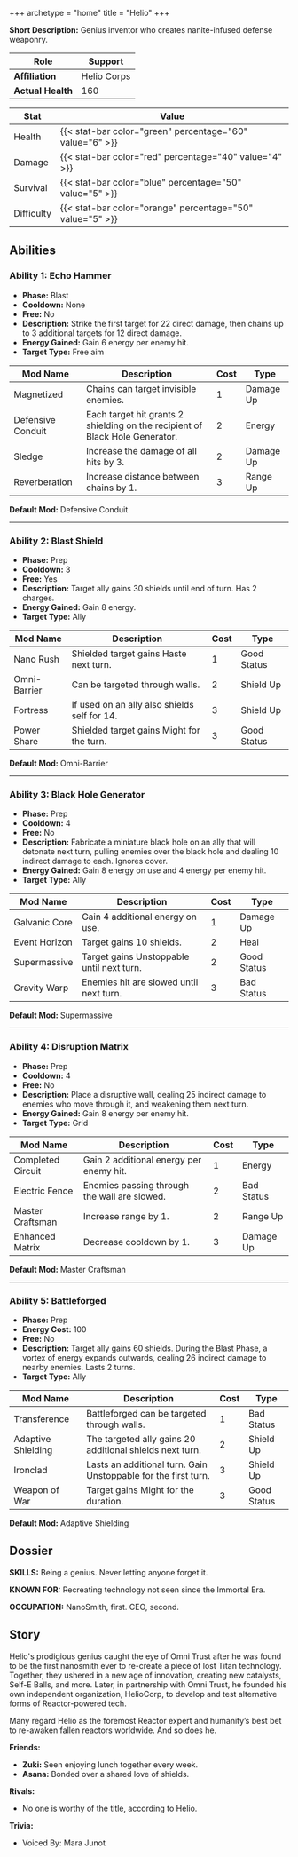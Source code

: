 +++
archetype = "home"
title = "Helio"
+++

**Short Description:** Genius inventor who creates nanite-infused defense weaponry.

| **Role**          | Support     |
| ----------------- | ----------- |
| **Affiliation**   | Helio Corps |
| **Actual Health** | 160         |

| **Stat**   | **Value**                                                 |
| ---------- | --------------------------------------------------------- |
| Health     | {{< stat-bar color="green" percentage="60" value="6" >}}  |
| Damage     | {{< stat-bar color="red" percentage="40" value="4" >}}    |
| Survival   | {{< stat-bar color="blue" percentage="50" value="5" >}}   |
| Difficulty | {{< stat-bar color="orange" percentage="50" value="5" >}} |

## Abilities

### Ability 1: Echo Hammer

- **Phase:** Blast
- **Cooldown:** None
- **Free:** No
- **Description:** Strike the first target for 22 direct damage, then chains up to 3 additional targets for 12 direct damage.
- **Energy Gained:** Gain 6 energy per enemy hit.
- **Target Type:** Free aim

| **Mod Name**      | **Description**                                                              | **Cost** | **Type**  |
| ----------------- | ---------------------------------------------------------------------------- | -------- | --------- |
| Magnetized        | Chains can target invisible enemies.                                         | 1        | Damage Up |
| Defensive Conduit | Each target hit grants 2 shielding on the recipient of Black Hole Generator. | 2        | Energy    |
| Sledge            | Increase the damage of all hits by 3.                                        | 2        | Damage Up |
| Reverberation     | Increase distance between chains by 1.                                       | 3        | Range Up  |

**Default Mod:** Defensive Conduit

---

### Ability 2: Blast Shield

- **Phase:** Prep
- **Cooldown:** 3
- **Free:** Yes
- **Description:** Target ally gains 30 shields until end of turn. Has 2 charges.
- **Energy Gained:** Gain 8 energy.
- **Target Type:** Ally

| **Mod Name** | **Description**                              | **Cost** | **Type**    |
| ------------ | -------------------------------------------- | -------- | ----------- |
| Nano Rush    | Shielded target gains Haste next turn.       | 1        | Good Status |
| Omni-Barrier | Can be targeted through walls.               | 2        | Shield Up   |
| Fortress     | If used on an ally also shields self for 14. | 3        | Shield Up   |
| Power Share  | Shielded target gains Might for the turn.    | 3        | Good Status |

**Default Mod:** Omni-Barrier

---

### Ability 3: Black Hole Generator

- **Phase:** Prep
- **Cooldown:** 4
- **Free:** No
- **Description:** Fabricate a miniature black hole on an ally that will detonate next turn, pulling enemies over the black hole and dealing 10 indirect damage to each. Ignores cover.
- **Energy Gained:** Gain 8 energy on use and 4 energy per enemy hit.
- **Target Type:** Ally

| **Mod Name**  | **Description**                           | **Cost** | **Type**    |
| ------------- | ----------------------------------------- | -------- | ----------- |
| Galvanic Core | Gain 4 additional energy on use.          | 1        | Damage Up   |
| Event Horizon | Target gains 10 shields.                  | 2        | Heal        |
| Supermassive  | Target gains Unstoppable until next turn. | 2        | Good Status |
| Gravity Warp  | Enemies hit are slowed until next turn.   | 3        | Bad Status  |

**Default Mod:** Supermassive

---

### Ability 4: Disruption Matrix

- **Phase:** Prep
- **Cooldown:** 4
- **Free:** No
- **Description:** Place a disruptive wall, dealing 25 indirect damage to enemies who move through it, and weakening them next turn.
- **Energy Gained:** Gain 8 energy per enemy hit.
- **Target Type:** Grid

| **Mod Name**      | **Description**                              | **Cost** | **Type**   |
| ----------------- | -------------------------------------------- | -------- | ---------- |
| Completed Circuit | Gain 2 additional energy per enemy hit.      | 1        | Energy     |
| Electric Fence    | Enemies passing through the wall are slowed. | 2        | Bad Status |
| Master Craftsman  | Increase range by 1.                         | 2        | Range Up   |
| Enhanced Matrix   | Decrease cooldown by 1.                      | 3        | Damage Up  |

**Default Mod:** Master Craftsman

---

### Ability 5: Battleforged

- **Phase:** Prep
- **Energy Cost:** 100
- **Free:** No
- **Description:** Target ally gains 60 shields. During the Blast Phase, a vortex of energy expands outwards, dealing 26 indirect damage to nearby enemies. Lasts 2 turns.
- **Target Type:** Ally

| **Mod Name**       | **Description**                                                | **Cost** | **Type**    |
| ------------------ | -------------------------------------------------------------- | -------- | ----------- |
| Transference       | Battleforged can be targeted through walls.                    | 1        | Bad Status  |
| Adaptive Shielding | The targeted ally gains 20 additional shields next turn.       | 2        | Shield Up   |
| Ironclad           | Lasts an additional turn. Gain Unstoppable for the first turn. | 3        | Shield Up   |
| Weapon of War      | Target gains Might for the duration.                           | 3        | Good Status |

**Default Mod:** Adaptive Shielding

## Dossier

**SKILLS:** Being a genius. Never letting anyone forget it.

**KNOWN FOR:** Recreating technology not seen since the Immortal Era.

**OCCUPATION:** NanoSmith, first. CEO, second.

## Story

Helio's prodigious genius caught the eye of Omni Trust after he was found to be the first nanosmith ever to re-create a piece of lost Titan technology. Together, they ushered in a new age of innovation, creating new catalysts, Self-E Balls, and more. Later, in partnership with Omni Trust, he founded his own independent organization, HelioCorp, to develop and test alternative forms of Reactor-powered tech.

Many regard Helio as the foremost Reactor expert and humanity’s best bet to re-awaken fallen reactors worldwide. And so does he.

**Friends:**

- **Zuki:** Seen enjoying lunch together every week.
- **Asana:** Bonded over a shared love of shields.

**Rivals:**

- No one is worthy of the title, according to Helio.

**Trivia:**

- Voiced By: Mara Junot
